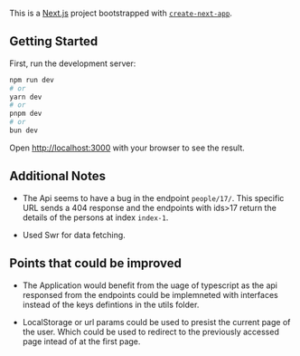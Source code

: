 This is a [Next.js](https://nextjs.org/) project bootstrapped with [`create-next-app`](https://github.com/vercel/next.js/tree/canary/packages/create-next-app).

## Getting Started

First, run the development server:

```bash
npm run dev
# or
yarn dev
# or
pnpm dev
# or
bun dev
```

Open [http://localhost:3000](http://localhost:3000) with your browser to see the result.


## Additional Notes
- The Api seems to have a bug in the endpoint `people/17/`. This specific URL sends a 404 response and the endpoints with ids>17 return
  the details of the persons at index `index-1`.

- Used Swr for data fetching.


## Points that could be improved
- The Application would benefit from the uage of typescript as the api responsed from the endpoints could be implemneted with interfaces instead of the keys   defintions in the utils folder.

- LocalStorage or url params could be used to presist the current page of the user. Which could be used to redirect to the previously accessed page intead of at the first page.
